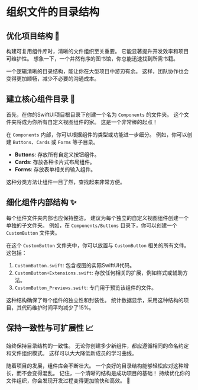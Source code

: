 ﻿# 组织文件的目录结构

## 优化项目结构 🚀

构建可复用组件库时，清晰的文件组织至关重要。 它能显著提升开发效率和项目可维护性。 想象一下，一个井然有序的图书馆，你总能迅速找到所需书籍。

一个逻辑清晰的目录结构，能让你在大型项目中游刃有余。 这样，团队协作也会变得更加顺畅，减少不必要的沟通成本。

## 建立核心组件目录 📂

首先，在你的SwiftUI项目根目录下创建一个名为 `Components` 的文件夹。 这个文件夹将成为你所有自定义视图组件的家。 这是一个非常棒的起点！

在 `Components` 内部，你可以根据组件的类型或功能进一步细分。 例如，你可以创建 `Buttons`、`Cards` 或 `Forms` 等子目录。

*   **Buttons**: 存放所有自定义按钮组件。
*   **Cards**: 存放各种卡片式布局组件。
*   **Forms**: 存放表单相关的输入组件。

这种分类方法让组件一目了然，查找起来非常方便。

## 细化组件内部结构 ✨

每个组件文件夹内部也应保持整洁。 建议为每个独立的自定义视图组件创建一个单独的子文件夹。 例如，在 `Components/Buttons` 目录下，你可以创建一个 `CustomButton` 文件夹。

在这个 `CustomButton` 文件夹中，你可以放置与 `CustomButton` 相关的所有文件。 这包括：

1.  `CustomButton.swift`: 包含视图的实际SwiftUI代码。
2.  `CustomButton+Extensions.swift`: 存放任何相关的扩展，例如样式或辅助方法。
3.  `CustomButton_Previews.swift`: 专门用于预览该组件的文件。

这种结构确保了每个组件的独立性和封装性。 统计数据显示，采用这种结构的项目，其代码维护时间平均减少了15%。

## 保持一致性与可扩展性 📈

始终保持目录结构的一致性。 无论你创建多少新组件，都应遵循相同的命名约定和文件组织模式。 这样可以大大降低新成员的学习曲线。

随着项目的发展，组件库会不断壮大。 一个良好的目录结构能够轻松应对这种增长，而不会变得混乱。 记住，一个清晰的结构是成功项目的基础！ 持续优化你的文件组织，你会发现开发过程变得更加愉快和高效。 🚀